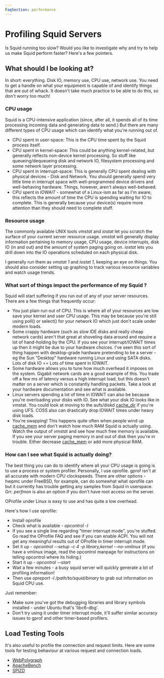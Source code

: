 ```yaml
---
FaqSection: performance
---
```

# Profiling Squid Servers

Is Squid running too slow? Would you like to investigate why and try to
help us make Squid perform faster? Here's a few pointers.

## What should I be looking at?

In short: everything. Disk IO, memory use, CPU use, network use. You
need to get a handle on what your equipment is capable of and identify
things that are out of whack. It doesn't take much practice to be able
to do this, so don't worry too much!

### CPU usage

Squid is a CPU-intensive application (since, after all, it spends all of
its time processing incoming data and generating data to send.) But
there are many different types of CPU usage which can identify what you're
running out of.

- CPU spent in user-space: This is the CPU time spent by the Squid
    process itself.
- CPU spent in kernel-space: This could be anything kernel-related,
    but generally reflects non-device kernel processing. So stuff like
    queueing/dequeueing disk and network IO, filesystem processing and
    some network layer processing.
- CPU spent in interrupt-space: This is generally CPU spent dealing
    with physical devices - Disk and Network. You should generally spend
    very little time in interrupt space with well-programmed device
    drivers and well-behaving hardware. Things, however, aren't always
    well-behaved.
- CPU spent in *IOWAIT* - somewhat of a Linux-ism as far as I'm aware,
    this reflects the amount of time the CPU is spending waiting for IO
    to complete. This is generally because your device(s) require more
    attention than they should need to complete stuff.

### Resource usage

The commonly available UNIX tools *vmstat* and *iostat* let you scratch
the surface of your current server resource usage. *vmstat* will
generally display information pertaining to memory usage, CPU usage,
device interrupts, disk IO (in and out) and the amount of system paging
going on. *iostat* lets you drill down into the IO operations scheduled
on each physical disk.

I generally run them as *vmstat 1* and *iostat 1*, keeping an eye on
things. You should also consider setting up graphing to track various
resource variables and watch usage trends.

### What sort of things impact the performance of my Squid ?

Squid will start suffering if you run out of any of your server
resources. There are a few things that frequently occur:

- You just plain run out of CPU. This is where all of your resources
    are low save your kernel and user CPU usage. This may be because
    you're still using poll() or select() for your network IO which just
    don't scale under modern loads.
- Some crappy hardware (such as slow IDE disks and really cheap
    network cards) aren't that great at shoveling data around and
    require a lot of hand-holding by the CPU. If you see your
    interrupt/IOWAIT times up then it might be due to your hardware
    choices. I've seen this sort of thing happen with desktop-grade
    hardware pretending to be a server - eg the Sun "Desktop" hardware
    running Linux and using SATA disks. Lots of disk IO == Lots of time
    spent in IOWAIT.
- Some hardware allows you to tune how much overhead it imposes on
    the system. Gigabit network cards are a good example of this. You
    trade off a few ms of latency versus a high interrupt load, but this
    doesn't matter on a server which is constantly handling packets.
    Take a look at your hardware documentation and see what is available.
- Linux servers spending a lot of time in IOWAIT can also be because
    you're overloading your disks with IO. See what your disk IO looks
    like in vmstat. You could look at moving to the aufs/diskd
    [cache_dir](http://www.squid-cache.org/Doc/config/cache_dir) if
    you're using UFS. COSS also can drastically drop IOWAIT times under
    heavy disk loads.
- You're swapping! This happens quite often when people wind up
    [cache_mem](http://www.squid-cache.org/Doc/config/cache_mem) and
    don't watch how much RAM Squid is actually using. Watch the output
    of *vmstat* and see how much free memory is available. If you see
    your server paging memory in and out of disk then you're in trouble.
    Either decrease
    [cache_mem](http://www.squid-cache.org/Doc/config/cache_mem) or
    add more physical RAM.

### How can I see what Squid is actually doing?

The best thing you can do to identify where all your CPU usage is going
is to use a process or system profiler. Personally, I use oprofile.
gprof isn't at all accurate with modern CPU clockspeeds. There are other
options - hwpmc under FreeBSD, for example, can do somewhat what
oprofile can but it currently has trouble getting any samples from Squid
in userspace. Grr. *perfmon* is also an option if you don't have root
access on the server.

OProfile under Linux is easy to use and has quite a low overhead.

Here's how I use oprofile:

- Install oprofile
- Check what is available - *opcontrol -l*
- If you see a single line regarding "timer interrupt mode", you're
    stuffed. Go read the OProfile FAQ and see if you can enable ACPI.
    You will not get any meaningful results out of OProfile in timer
    interrupt mode.
- Set it up - *opcontrol --setup -c 4 -p library,kernel --no-vmlinux*
    (if you have a vmlinux image, read the opcontrol manpage for
    instructions on telling opcontrol where its hiding.)
- Start it up - *opcontrol --start*
- Wait a few minutes - a busy squid server will quickly generate a lot
    of profiling information!
- Then use *opreport -l /path/to/squid/binary* to grab out information
    on Squid CPU use.

Just remember:

- Make sure you've got the debugging libraries and library symbols
    installed - under Ubuntu that's 'libc6-dbg'.
- Don't try using it under timer interrupt mode, it'll suffer similar
    accuracy issues to gprof and other timer-based profilers.

## Load Testing Tools

It's also useful to profile the connection and request limits. Here are
some tools for testing behaviour at various request and connection
loads.

- [WebPolygraph](http://www.web-polygraph.org/)
- [ApacheBench](http://httpd.apache.org/docs/current/programs/ab.html)
- [SPIZD](http://sourceforge.net/projects/spizd/)

